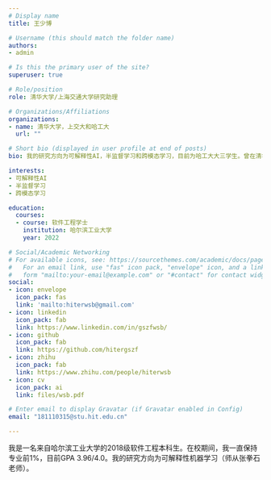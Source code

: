 ```yaml
---
# Display name
title: 王少博

# Username (this should match the folder name)
authors:
- admin

# Is this the primary user of the site?
superuser: true

# Role/position
role: 清华大学/上海交通大学研究助理

# Organizations/Affiliations
organizations:
- name: 清华大学，上交大和哈工大
  url: ""

# Short bio (displayed in user profile at end of posts)
bio: 我的研究方向为可解释性AI，半监督学习和跨模态学习，目前为哈工大大三学生。曾在清华大学参与疫情时空序列预测研究，目前在上海交通大学John Hopcroft Center实习，师从张拳石教授。

interests:
- 可解释性AI
- 半监督学习
- 跨模态学习

education:
  courses:
  - course: 软件工程学士
    institution: 哈尔滨工业大学
    year: 2022

# Social/Academic Networking
# For available icons, see: https://sourcethemes.com/academic/docs/page-builder/#icons
#   For an email link, use "fas" icon pack, "envelope" icon, and a link in the
#   form "mailto:your-email@example.com" or "#contact" for contact widget.
social:
- icon: envelope
  icon_pack: fas
  link: 'mailto:hiterwsb@gmail.com'
- icon: linkedin
  icon_pack: fab
  link: https://www.linkedin.com/in/gszfwsb/
- icon: github
  icon_pack: fab
  link: https://github.com/hitergszf
- icon: zhihu
  icon_pack: fab
  link: https://www.zhihu.com/people/hiterwsb
- icon: cv
  icon_pack: ai
  link: files/wsb.pdf

# Enter email to display Gravatar (if Gravatar enabled in Config)
email: "181110315@stu.hit.edu.cn"

---
```


我是一名来自哈尔滨工业大学的2018级软件工程本科生。在校期间，我一直保持专业前1%，目前GPA 3.96/4.0。我的研究方向为可解释性机器学习（师从张拳石老师）。

